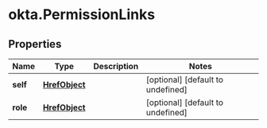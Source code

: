 # okta.PermissionLinks

## Properties

Name | Type | Description | Notes
------------ | ------------- | ------------- | -------------
**self** | [**HrefObject**](HrefObject.md) |  | [optional] [default to undefined]
**role** | [**HrefObject**](HrefObject.md) |  | [optional] [default to undefined]


